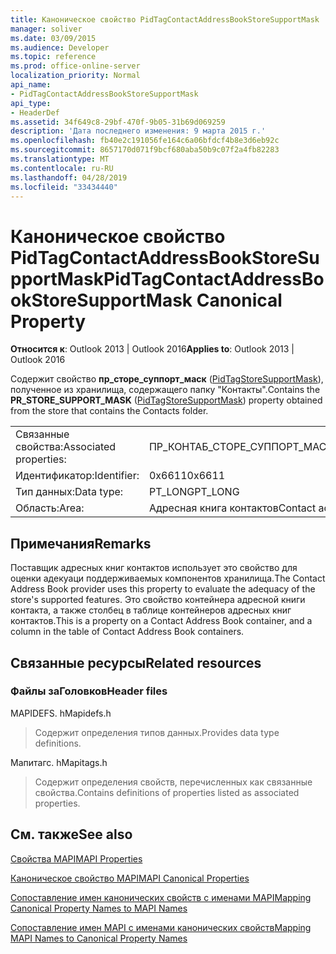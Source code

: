 ```yaml
---
title: Каноническое свойство PidTagContactAddressBookStoreSupportMask
manager: soliver
ms.date: 03/09/2015
ms.audience: Developer
ms.topic: reference
ms.prod: office-online-server
localization_priority: Normal
api_name:
- PidTagContactAddressBookStoreSupportMask
api_type:
- HeaderDef
ms.assetid: 34f649c8-29bf-470f-9b05-31b69d069259
description: 'Дата последнего изменения: 9 марта 2015 г.'
ms.openlocfilehash: fb40e2c191056fe164c6a06bfdcf4b8e3d6eb92c
ms.sourcegitcommit: 8657170d071f9bcf680aba50b9c07f2a4fb82283
ms.translationtype: MT
ms.contentlocale: ru-RU
ms.lasthandoff: 04/28/2019
ms.locfileid: "33434440"
---
```

# <a name="pidtagcontactaddressbookstoresupportmask-canonical-property"></a><span data-ttu-id="4dff5-103">Каноническое свойство PidTagContactAddressBookStoreSupportMask</span><span class="sxs-lookup"><span data-stu-id="4dff5-103">PidTagContactAddressBookStoreSupportMask Canonical Property</span></span>

  
  
<span data-ttu-id="4dff5-104">**Относится к**: Outlook 2013 | Outlook 2016</span><span class="sxs-lookup"><span data-stu-id="4dff5-104">**Applies to**: Outlook 2013 | Outlook 2016</span></span> 
  
<span data-ttu-id="4dff5-105">Содержит свойство **пр_сторе_суппорт_маск** ([PidTagStoreSupportMask](pidtagcontactaddressbookstoresupportmask-canonical-property.md)), полученное из хранилища, содержащего папку "Контакты".</span><span class="sxs-lookup"><span data-stu-id="4dff5-105">Contains the **PR_STORE_SUPPORT_MASK** ([PidTagStoreSupportMask](pidtagcontactaddressbookstoresupportmask-canonical-property.md)) property obtained from the store that contains the Contacts folder.</span></span>
  
|||
|:-----|:-----|
|<span data-ttu-id="4dff5-106">Связанные свойства:</span><span class="sxs-lookup"><span data-stu-id="4dff5-106">Associated properties:</span></span>  <br/> |<span data-ttu-id="4dff5-107">ПР_КОНТАБ_СТОРЕ_СУППОРТ_МАСК</span><span class="sxs-lookup"><span data-stu-id="4dff5-107">PR_CONTAB_STORE_SUPPORT_MASK</span></span>  <br/> |
|<span data-ttu-id="4dff5-108">Идентификатор:</span><span class="sxs-lookup"><span data-stu-id="4dff5-108">Identifier:</span></span>  <br/> |<span data-ttu-id="4dff5-109">0x6611</span><span class="sxs-lookup"><span data-stu-id="4dff5-109">0x6611</span></span>  <br/> |
|<span data-ttu-id="4dff5-110">Тип данных:</span><span class="sxs-lookup"><span data-stu-id="4dff5-110">Data type:</span></span>  <br/> |<span data-ttu-id="4dff5-111">PT_LONG</span><span class="sxs-lookup"><span data-stu-id="4dff5-111">PT_LONG</span></span>  <br/> |
|<span data-ttu-id="4dff5-112">Область:</span><span class="sxs-lookup"><span data-stu-id="4dff5-112">Area:</span></span>  <br/> |<span data-ttu-id="4dff5-113">Адресная книга контактов</span><span class="sxs-lookup"><span data-stu-id="4dff5-113">Contact address book</span></span>  <br/> |
   
## <a name="remarks"></a><span data-ttu-id="4dff5-114">Примечания</span><span class="sxs-lookup"><span data-stu-id="4dff5-114">Remarks</span></span>

<span data-ttu-id="4dff5-115">Поставщик адресных книг контактов использует это свойство для оценки адекуаци поддерживаемых компонентов хранилища.</span><span class="sxs-lookup"><span data-stu-id="4dff5-115">The Contact Address Book provider uses this property to evaluate the adequacy of the store's supported features.</span></span> <span data-ttu-id="4dff5-116">Это свойство контейнера адресной книги контакта, а также столбец в таблице контейнеров адресных книг контактов.</span><span class="sxs-lookup"><span data-stu-id="4dff5-116">This is a property on a Contact Address Book container, and a column in the table of Contact Address Book containers.</span></span>
  
## <a name="related-resources"></a><span data-ttu-id="4dff5-117">Связанные ресурсы</span><span class="sxs-lookup"><span data-stu-id="4dff5-117">Related resources</span></span>

### <a name="header-files"></a><span data-ttu-id="4dff5-118">Файлы заГоловков</span><span class="sxs-lookup"><span data-stu-id="4dff5-118">Header files</span></span>

<span data-ttu-id="4dff5-119">MAPIDEFS. h</span><span class="sxs-lookup"><span data-stu-id="4dff5-119">Mapidefs.h</span></span>
  
> <span data-ttu-id="4dff5-120">Содержит определения типов данных.</span><span class="sxs-lookup"><span data-stu-id="4dff5-120">Provides data type definitions.</span></span>
    
<span data-ttu-id="4dff5-121">Мапитагс. h</span><span class="sxs-lookup"><span data-stu-id="4dff5-121">Mapitags.h</span></span>
  
> <span data-ttu-id="4dff5-122">Содержит определения свойств, перечисленных как связанные свойства.</span><span class="sxs-lookup"><span data-stu-id="4dff5-122">Contains definitions of properties listed as associated properties.</span></span>
    
## <a name="see-also"></a><span data-ttu-id="4dff5-123">См. также</span><span class="sxs-lookup"><span data-stu-id="4dff5-123">See also</span></span>



[<span data-ttu-id="4dff5-124">Свойства MAPI</span><span class="sxs-lookup"><span data-stu-id="4dff5-124">MAPI Properties</span></span>](mapi-properties.md)
  
[<span data-ttu-id="4dff5-125">Каноническое свойство MAPI</span><span class="sxs-lookup"><span data-stu-id="4dff5-125">MAPI Canonical Properties</span></span>](mapi-canonical-properties.md)
  
[<span data-ttu-id="4dff5-126">Сопоставление имен канонических свойств с именами MAPI</span><span class="sxs-lookup"><span data-stu-id="4dff5-126">Mapping Canonical Property Names to MAPI Names</span></span>](mapping-canonical-property-names-to-mapi-names.md)
  
[<span data-ttu-id="4dff5-127">Сопоставление имен MAPI с именами канонических свойств</span><span class="sxs-lookup"><span data-stu-id="4dff5-127">Mapping MAPI Names to Canonical Property Names</span></span>](mapping-mapi-names-to-canonical-property-names.md)

